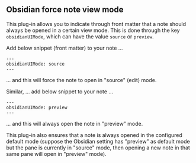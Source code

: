 ## Obsidian force note view mode

This plug-in allows you to indicate through front matter that a note should always be opened in a certain view mode. This is done through the key `obsidianUIMode`, which can have the value `source` or `preview`.

Add below snippet (front matter) to your note ...
```
---
obsidianUIMode: source
---
```
... and this will force the note to open in "source" (edit) mode.


Similar, ... add below snippet to your note ...
```
---
obsidianUIMode: preview
---
```
... and this will always open the note in "preview" mode.

This plug-in also ensures that a note is always opened in the configured default mode (suppose the Obsidian setting has "preview" as default mode but the pane is currently in "source" mode, then opening a new note in that same pane will open in "preview" mode).
